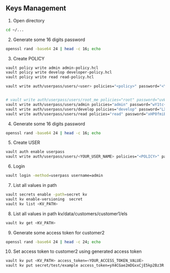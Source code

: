 ## Keys Management

1. Open directory
```bash
cd ~/...
```

2. Generate some 16 digits password
```bash
openssl rand -base64 24 | head -c 16; echo
```

3. Create POLICY
```bash
vault policy write admin admin-policy.hcl
vault policy write develop developer-policy.hcl
vault policy write read read-policy.hcl
```
```bash
vault write auth/userpass/users/<user> policies="<policy>" password="<YOUR-PASSWORD>"


# vault write auth/userpass/users/root_me policies="root" password="uvW+CSV4gvXkjBlM"
vault write auth/userpass/users/admin policies="admin" password="wY1tc+LKT88drkIS"
vault write auth/userpass/users/develop policies="develop" password="LXMryXOFN5VMS3nY"
vault write auth/userpass/users/read policies="read" password="xHP0fmiBOCj86Udu"

```

4. Generate some 16 digits password
```bash
openssl rand -base64 24 | head -c 16; echo
```

5. Create USER
```bash
vault auth enable userpass
vault write auth/userpass/users/<YOUR_USER_NAME> policies="<POLICY>" password="<YOUR-PASSWORD>"
```

6. Login 
```bash
vault login -method=userpass username=admin
```

7. List all values in path 
```bash
vault secrets enable -path=secret kv
vault kv enable-versioning  secret
vault kv list <KV_PATH>
```

8. List all values in path kv/data/customers/customer1/els
```bash
vault kv get <KV_PATH>
```

9. Generate some access token for customer2
```bash
openssl rand -base64 24 | head -c 24; echo
```

10. Set access token to customer2 using generated access token
```bash
vault kv put <KV_PATH> access_token=<YOUR_ACCESS_TOKEN_VALUE>
vault kv put secret/test/example access_token=yX4CGae2mDGxxCjE5kp2Bz3R
```
